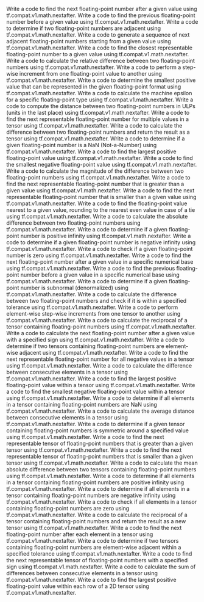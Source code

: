 Write a code to find the next floating-point number after a given value using tf.compat.v1.math.nextafter.
Write a code to find the previous floating-point number before a given value using tf.compat.v1.math.nextafter.
Write a code to determine if two floating-point numbers are adjacent using tf.compat.v1.math.nextafter.
Write a code to generate a sequence of next adjacent floating-point numbers starting from a given value using tf.compat.v1.math.nextafter.
Write a code to find the closest representable floating-point number to a given value using tf.compat.v1.math.nextafter.
Write a code to calculate the relative difference between two floating-point numbers using tf.compat.v1.math.nextafter.
Write a code to perform a step-wise increment from one floating-point value to another using tf.compat.v1.math.nextafter.
Write a code to determine the smallest positive value that can be represented in the given floating-point format using tf.compat.v1.math.nextafter.
Write a code to calculate the machine epsilon for a specific floating-point type using tf.compat.v1.math.nextafter.
Write a code to compute the distance between two floating-point numbers in ULPs (units in the last place) using tf.compat.v1.math.nextafter.
Write a code to find the next representable floating-point number for multiple values in a tensor using tf.compat.v1.math.nextafter.
Write a code to calculate the difference between two floating-point numbers and return the result as a tensor using tf.compat.v1.math.nextafter.
Write a code to determine if a given floating-point number is a NaN (Not-a-Number) using tf.compat.v1.math.nextafter.
Write a code to find the largest positive floating-point value using tf.compat.v1.math.nextafter.
Write a code to find the smallest negative floating-point value using tf.compat.v1.math.nextafter.
Write a code to calculate the magnitude of the difference between two floating-point numbers using tf.compat.v1.math.nextafter.
Write a code to find the next representable floating-point number that is greater than a given value using tf.compat.v1.math.nextafter.
Write a code to find the next representable floating-point number that is smaller than a given value using tf.compat.v1.math.nextafter.
Write a code to find the floating-point value nearest to a given value, rounding to the nearest even value in case of a tie using tf.compat.v1.math.nextafter.
Write a code to calculate the absolute difference between two floating-point numbers using tf.compat.v1.math.nextafter.
Write a code to determine if a given floating-point number is positive infinity using tf.compat.v1.math.nextafter.
Write a code to determine if a given floating-point number is negative infinity using tf.compat.v1.math.nextafter.
Write a code to check if a given floating-point number is zero using tf.compat.v1.math.nextafter.
Write a code to find the next floating-point number after a given value in a specific numerical base using tf.compat.v1.math.nextafter.
Write a code to find the previous floating-point number before a given value in a specific numerical base using tf.compat.v1.math.nextafter.
Write a code to determine if a given floating-point number is subnormal (denormalized) using tf.compat.v1.math.nextafter.
Write a code to calculate the difference between two floating-point numbers and check if it is within a specified tolerance using tf.compat.v1.math.nextafter.
Write a code to perform element-wise step-wise increments from one tensor to another using tf.compat.v1.math.nextafter.
Write a code to calculate the reciprocal of a tensor containing floating-point numbers using tf.compat.v1.math.nextafter.
Write a code to calculate the next floating-point number after a given value with a specified sign using tf.compat.v1.math.nextafter.
Write a code to determine if two tensors containing floating-point numbers are element-wise adjacent using tf.compat.v1.math.nextafter.
Write a code to find the next representable floating-point number for all negative values in a tensor using tf.compat.v1.math.nextafter.
Write a code to calculate the difference between consecutive elements in a tensor using tf.compat.v1.math.nextafter.
Write a code to find the largest positive floating-point value within a tensor using tf.compat.v1.math.nextafter.
Write a code to find the smallest negative floating-point value within a tensor using tf.compat.v1.math.nextafter.
Write a code to determine if all elements in a tensor containing floating-point numbers are NaN using tf.compat.v1.math.nextafter.
Write a code to calculate the average distance between consecutive elements in a tensor using tf.compat.v1.math.nextafter.
Write a code to determine if a given tensor containing floating-point numbers is symmetric around a specified value using tf.compat.v1.math.nextafter.
Write a code to find the next representable tensor of floating-point numbers that is greater than a given tensor using tf.compat.v1.math.nextafter.
Write a code to find the next representable tensor of floating-point numbers that is smaller than a given tensor using tf.compat.v1.math.nextafter.
Write a code to calculate the mean absolute difference between two tensors containing floating-point numbers using tf.compat.v1.math.nextafter.
Write a code to determine if all elements in a tensor containing floating-point numbers are positive infinity using tf.compat.v1.math.nextafter.
Write a code to determine if all elements in a tensor containing floating-point numbers are negative infinity using tf.compat.v1.math.nextafter.
Write a code to check if all elements in a tensor containing floating-point numbers are zero using tf.compat.v1.math.nextafter.
Write a code to calculate the reciprocal of a tensor containing floating-point numbers and return the result as a new tensor using tf.compat.v1.math.nextafter.
Write a code to find the next floating-point number after each element in a tensor using tf.compat.v1.math.nextafter.
Write a code to determine if two tensors containing floating-point numbers are element-wise adjacent within a specified tolerance using tf.compat.v1.math.nextafter.
Write a code to find the next representable tensor of floating-point numbers with a specified sign using tf.compat.v1.math.nextafter.
Write a code to calculate the sum of differences between consecutive elements in a tensor using tf.compat.v1.math.nextafter.
Write a code to find the largest positive floating-point value within each row of a 2D tensor using tf.compat.v1.math.nextafter.